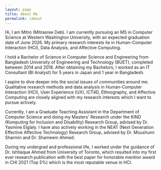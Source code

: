 ```yaml
---
layout: page
title: About Me
permalink: /about
---
```


Hi, I am Mitro (Mitrasree Deb). I am currently pursuing an MS in Computer Science at Western Washington University, with an expected graduation date of June 2026. My primary research interests lie in Human-Computer Interaction (HCI), Data Analysis, and Affective Computing. 

I hold a Bachelor of Science in Computer Science and Engineering from Bangladesh University of Engineering and Technology (BUET), completed between 2014 and 2018. After obtaining my Bachelors, I worked as an IT Consultant (BI Analyst) for 5 years in Japan and 1 year in Bangladesh.

I aspire to dive deeper into the social issues of communities around me. Qualitative research methods and data analysis in Human-Computer Interaction (HCI), User Experience (UX), ICT4D, Ethnography, and Affective Computing are closely aligned with my research interests which I want to pursue actively.

Currently, I am a Graduate Teaching Assistant in the Department of Computer Science and doing my Masters' Research under the KIND (Komputing for Inclusion and Disability) Research Group, advised by Dr. Yasmine Elglaly. I have also actively working in the NEAT (Next Generation Effective Affective Technology) Research Group, advised by Dr. Moushumi Sharmin and Dr. Shameem Ahmed. 

During my undergrad and professional life, I worked under the guidance of Dr. Ishtiaque Ahmed from University of Toronto, which resulted into my first ever research publication with the best paper for honorable mention award in CHI 2021 (Top 5%) which is the most reputable venue in HCI. 